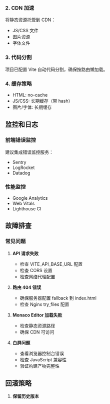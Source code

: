
### 2. CDN 加速

将静态资源托管到 CDN：

- JS/CSS 文件
- 图片资源
- 字体文件

### 3. 代码分割

项目已配置 Vite 自动代码分割，确保按路由懒加载。

### 4. 缓存策略

- HTML: no-cache
- JS/CSS: 长期缓存（带 hash）
- 图片/字体: 长期缓存

## 监控和日志

### 前端错误监控

建议集成错误监控服务：

- Sentry
- LogRocket
- Datadog

### 性能监控

- Google Analytics
- Web Vitals
- Lighthouse CI

## 故障排查

### 常见问题

1. **API 请求失败**
   - 检查 VITE_API_BASE_URL 配置
   - 检查 CORS 设置
   - 检查网络代理配置

2. **路由 404 错误**
   - 确保服务器配置 fallback 到 index.html
   - 检查 Nginx try_files 配置

3. **Monaco Editor 加载失败**
   - 检查静态资源路径
   - 确保 CDN 可访问

4. **白屏问题**
   - 查看浏览器控制台错误
   - 检查 JavaScript 兼容性
   - 验证构建产物完整性

## 回滚策略

1. **保留历史版本**
